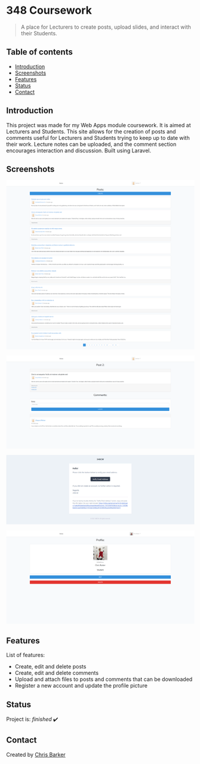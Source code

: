 # 348 Coursework
> A place for Lecturers to create posts, upload slides, and interact with their Students.

## Table of contents
* [Introduction](#introduction)
* [Screenshots](#screenshots)
* [Features](#features)
* [Status](#status)
* [Contact](#contact)

## Introduction
This project was made for my Web Apps module coursework. It is aimed at Lecturers and Students. This site allows for the creation of posts and comments useful for Lecturers and Students trying to keep up to date with their work. Lecture notes can be uploaded, and the comment section encourages interaction and discussion. Built using Laravel.

## Screenshots

![Posts](./images/posts.png "A view of all the posts")

![Post](./images/post.png "An opened post with comments displayed below")

![Verification](./images/verification.png "Email verification")

![Profile](./images/profile.png "User profile")

## Features
List of features:
* Create, edit and delete posts
* Create, edit and delete comments
* Upload and attach files to posts and comments that can be downloaded
* Register a new account and update the profile picture

## Status
Project is: _finished_ ✔️

## Contact
Created by [Chris Barker](https://github.com/barkerchris)